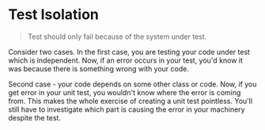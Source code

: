 # Test Isolation

> Test should only fail because of the system under test.

Consider two cases. In the first case, you are testing your code under test which is independent. Now, if an error occurs in your test, you'd know it was because there is something wrong with your code.

Second case - your code depends on some other class or code. Now, if you get error in your unit test, you wouldn't know where the error is coming from. This makes the whole exercise of creating a unit test pointless. You'll still have to investigate which part is causing the error in your machinery despite the test.
